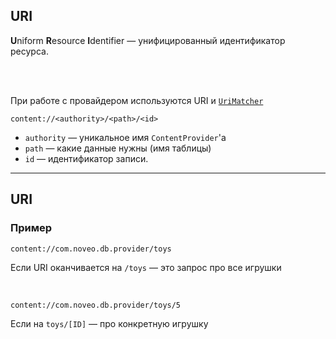 ## URI

**U**niform **R**esource **I**dentifier — унифицированный идентификатор ресурса.

<br>
<br>

При работе с провайдером используются URI и [`UriMatcher`](https://developer.android.com/reference/android/content/UriMatcher.html)

```
content://<authority>/<path>/<id>
```

* `authority` — уникальное имя `ContentProvider`'а
* `path` — какие данные нужны (имя таблицы)
* `id` — идентификатор записи.

------

## URI
### Пример

```
content://com.noveo.db.provider/toys
```
Если URI оканчивается на `/toys` — это запрос про все игрушки

<br>

```
content://com.noveo.db.provider/toys/5
```

Если на `toys/[ID]` — про конкретную игрушку
<br>

